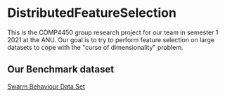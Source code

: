 # DistributedFeatureSelection
This is the COMP4450 group research project for our team in semester 1 2021 at the ANU. Our goal is to try to perform feature selection on large datasets to cope with the "curse of dimensionality" problem. 

## Our Benchmark dataset
[Swarm Behaviour Data Set ](https://archive.ics.uci.edu/ml/datasets/Swarm+Behaviour#)
